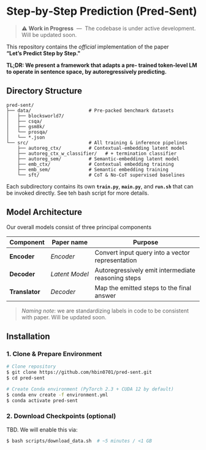 # Step‑by‑Step Prediction (Pred‑Sent)

> ⚠️ **Work in Progress**  —  The codebase is under active development. Will be updated soon.

This repository contains the *official* implementation of the paper **“Let’s Predict Step by Step."**

**TL;DR: We present a framework that adapts a pre-
trained token-level LM to operate in sentence space, by autoregressively predicting.**

## Directory Structure

```text
pred-sent/
├── data/                     # Pre‑packed benchmark datasets
│   ├── blocksworld7/
│   ├── csqa/
│   ├── gsm8k/
│   └── prosqa/
│   └── *.json
└── src/                      # All training & inference pipelines
    ├── autoreg_ctx/          # Contextual‑embedding latent model
    ├── autoreg_ctx_w_classifier/   # + termination classifier
    ├── autoreg_sem/          # Semantic‑embedding latent model
    ├── emb_ctx/              # Contextual embedding training
    ├── emb_sem/              # Semantic embedding training
    └── sft/                  # CoT & No‑CoT supervised baselines
```

Each subdirectory contains its own **`train.py`**, **`main.py`**, and **`run.sh`** that can be invoked directly. See teh bash script for more details.

## Model Architecture

Our overall models consist of three principal components 

| Component      | Paper name     | Purpose                                            |
| -------------- | -------------- | -------------------------------------------------- |
| **Encoder**    | *Encoder*      | Convert input query into a vector representation   |
| **Decoder**    | *Latent Model* | Autoregressively emit intermediate reasoning steps |
| **Translator** | *Decoder*      | Map the emitted steps to the final answer          |

> *Naming note*: we are standardizing labels in code to be consistent with paper. Will be updated soon.

## Installation

### 1. Clone & Prepare Environment

```bash
# Clone repository
$ git clone https://github.com/hbin0701/pred-sent.git
$ cd pred-sent

# Create Conda environment (PyTorch 2.3 + CUDA 12 by default)
$ conda env create -f environment.yml
$ conda activate pred-sent
```

### 2. Download Checkpoints (optional)

TBD. We will enable this via:

```bash
$ bash scripts/download_data.sh  # ~5 minutes / <1 GB
```